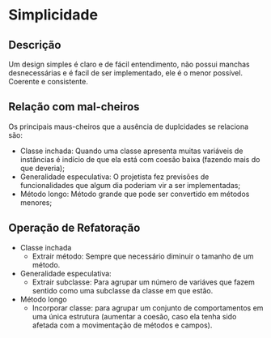 # Simplicidade

## Descrição

Um design simples é claro e de fácil entendimento, não possui manchas desnecessárias e é facil de ser implementado, ele é o menor possível. Coerente e consistente. 

## Relação com mal-cheiros

Os principais maus-cheiros que a ausência de duplcidades se relaciona são:
- Classe inchada: Quando uma classe apresenta muitas variáveis de instâncias é indício de que ela está com coesão baixa (fazendo mais do que deveria);
- Generalidade especulativa: O projetista fez previsões de funcionalidades que algum dia poderiam vir a ser implementadas;
- Método longo: Método grande que pode ser convertido em métodos menores;


## Operação de Refatoração
- Classe inchada
  - Extrair método: Sempre que necessário diminuir o tamanho de um método. 
- Generalidade especulativa:
  - Extrair subclasse: Para agrupar um número de variáves que fazem sentido como uma subclasse da classe em que estão. 
- Método longo
  - Incorporar classe: para agrupar um conjunto de comportamentos em uma única estrutura (aumentar a coesão, caso ela tenha sido afetada com a movimentação de métodos e campos).